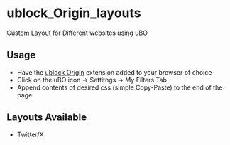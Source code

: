# ublock_Origin_layouts
Custom Layout for Different websites using uBO

## Usage  
- Have the [ublock Origin](https://ublockorigin.com/) extension added to your browser of choice
- Click on the uBO icon → Settitngs → My Filters Tab
- Append contents of desired css (simple Copy-Paste) to the end of the page

## Layouts Available
- Twitter/X
  
